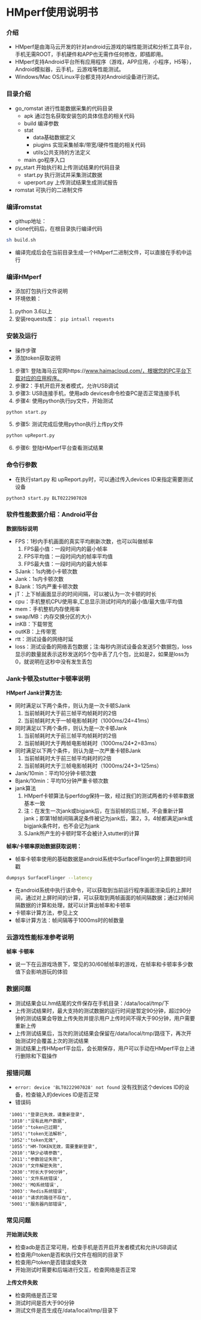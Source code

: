 HMperf使用说明书
===========
### 介绍
* HMperf是由海马云开发的针对android云游戏的端性能测试和分析工具平台，手机无需ROOT，手机硬件和APP也无需作任何修改，即插即用。
* HMperf支持Android平台所有应用程序（游戏，APP应用，小程序，H5等），Android模拟器，云手机，云游戏等性能测试。
* Windows/Mac OS/Linux平台都支持对Android设备进行测试。


### 目录介绍
* go_romstat 进行性能数据采集的代码目录
  * apk 通过包名获取安装包的具体信息的相关代码
  * build 编译参数
  * stat
    * data基础数据定义
    * piugins 实现采集帧率/带宽/硬件性能的相关代码
    * utils公共支持的方法定义
  * main.go程序入口
* py_start 开始执行和上传测试结果的代码目录
  * start.py 执行测试并采集测试数据
  * uperport.py 上传测试结果生成测试报告
* romstat 可执行的二进制文件


### 编译romstat
* githup地址：
* clone代码后，在根目录执行编译代码

```bash
sh build.sh


```
* 编译完成后会在当前目录生成一个HMperf二进制文件，可以直接在手机中运行

### 编译HMperf
* 添加打包执行文件说明
* 环境依赖：
1. python 3.6以上
2. 安装requests库：``` pip intsall requests```

### 安装及运行

* 操作步骤
* 添加token获取说明
1. 步骤1: 登陆海马云官网https://www.haimacloud.com/，根据您的PC平台下载对应的应用程序。
2. 步骤2：手机开启开发者模式，允许USB调试
3. 步骤3: USB连接手机，使用adb devices命令检查PC是否正常连接手机
4. 步骤4: 使用python执行py文件，开始测试
```bash
python start.py
```
5. 步骤5:   测试完成后使用python执行上传py文件
```bash
python upReport.py
```
6. 步骤6:   登陆HMperf平台查看测试结果

###  命令行参数
* 在执行start.py 和 upReport.py时，可以通过传入devices ID来指定需要测试设备
```
python3 start.py BLT0222907028
```

### 软件性能数据介绍：Android平台

**数据指标说明**
* FPS：1秒内手机画面的真实平均刷新次数，也可以叫做帧率
  1. FPS最小值：一段时间内的最小帧率
  2. FPS平均值：一段时间内的帧率平均值
  3. FPS最大值：一段时间内的最大帧率
* SJank：1s内微小卡顿次数
* Jank：1s内卡顿次数
* BJank：1S内严重卡顿次数
* jT：上下帧画面显示的时间间隔，可以被认为一次卡顿的时长
* cpu：手机整机CPU使用率,汇总显示测试时间内的最小值/最大值/平均值
* mem：手机整机内存使用率
* swap/MB：内存交换分区的大小
* inKB：下载带宽
* outKB：上传带宽
* rtt：测试设备的网络时延
* loss：测试设备的网络丢包数据；注:每秒内测试设备会发送5个数据包，loss显示的数量就表示这秒发送的5个包中丢了几个包，比如是2，如果是loss为0，就说明在这秒中没有发生丢包

### Jank卡顿及stutter卡顿率说明
**HMperf Jank计算方法:**
* 同时满足以下两个条件，则认为是一次卡顿SJank
  1. 当前帧耗时大于前三帧平均帧耗时的2倍
  2. 当前帧耗时大于一帧电影帧耗时（1000ms/24=41ms）
* 同时满足以下两个条件，则认为是一次卡顿Jank
  1. 当前帧耗时大于前三帧平均帧耗时的2倍
  2. 当前帧耗时大于两帧电影帧耗时（1000ms/24*2=83ms）
* 同时满足以下两个条件，则认为是一次严重卡顿BJank
  1. 当前帧耗时大于前三帧平均耗时的2倍
  2. 当前帧耗时大于三帧电影帧耗时（1000ms/24+3=125ms）
* Jank/10min：平均10分钟卡顿次数
* Bjank/10min：平均10分钟严重卡顿次数
* jank算法
  1. HMperf卡顿算法与perfdog保持一致，经过我们的测试两者的卡顿率数据基本一致
  2. 注：在发生一次jank或bigjank后，在当前帧的后三帧，不会重新计算jank；即第1帧帧间隔满足条件被记为jank后，第2，3，4帧都满足jank或bigjank条件时，也不会记为jank
  3. SJank所产生的卡顿时常不会被计入stutter的计算

**帧率/卡顿率原始数据获取说明：**
* 帧率卡顿率使用的基础数据是android系统中SurfaceFlinger的上屏数据时间戳
```bash
dumpsys SurfaceFlinger --latency
```
* 在android系统中执行该命令，可以获取到当前运行程序画面渲染后的上屏时间，通过对上屏时间的计算，可以获取到两帧画面的帧间隔数据；通过对帧间隔数据的计算和处理，就可以计算出帧率和卡顿率
* 卡顿率计算方法，参见上文
* 帧率计算方法：帧间隔等于1000ms时的帧数量
### 云游戏性能标准参考说明
**帧率**
**卡顿率**
* 说一下在云游戏场景下，常见的30/60帧帧率的游戏，在帧率和卡顿率多少数值下会影响游玩的体验
### 数据问题
* 测试结果会以.hm结尾的文件保存在手机目录：/data/local/tmp/下
* 上传测试结果时，最大支持的测试数据的运行时间是暂定90分钟，超过90分钟的测试结果会导致上传失败并提示用户上传时间不得大于90分钟，用户需要重新上传
* 上传测试结果后，当次的测试结果会保留在/data/local/tmp/路径下，再次开始测试时会覆盖上次的测试结果
* 测试结果上传HMperf平台后，会长期保存，用户可以手动在HMperf平台上进行删除和下载操作
### 报错问题
* ```error: device 'BLT0222907028' not found``` 没有找到这个devices ID的设备，检查输入的devices ID是否正常
* 错误码
```
 '1001':"登录已失效，请重新登录",
 '1010':"没有此用户数据",
 '1050':"token已过期",
 '1051':"token无法解析",
 '1052':"token无效",
 '1055':"HM-TOKEN无效，需要重新登录",
 '2010':"缺少必填参数",
 '2011':"参数验证失败",
 '2020':"文件解密失败",
 '2030':"时长大于90分钟",
 '3001':'文件系统错误',
 '3002':'MQ系统错误',
 '3003':'Redis系统错误',
 '4010':"请求的路径不存在",
 '5001':"服务器内部错误",
```
### 常见问题
**开始测试失败**
* 检查adb是否正常可用，检查手机是否开启开发者模式和允许USB调试
* 检查用户token是否和执行文件在相同的目录下
* 检查用户token是否错误或失效
* 开始测试时需要和后端进行交互，检查网络是否正常

**上传文件失败**
* 检查网络是否正常
* 测试时间是否大于90分钟
* 测试文件是否生成在/data/local/tmp/目录下


